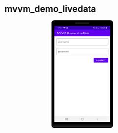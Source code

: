# mvvm_demo_livedata
<p align="center">
  <img src="https://github.com/VipulDamor/mvvm_demo_livedata/blob/master/device-2020-08-15-174319.png" width="200" height="350" alt="accessibility text">
</p>
